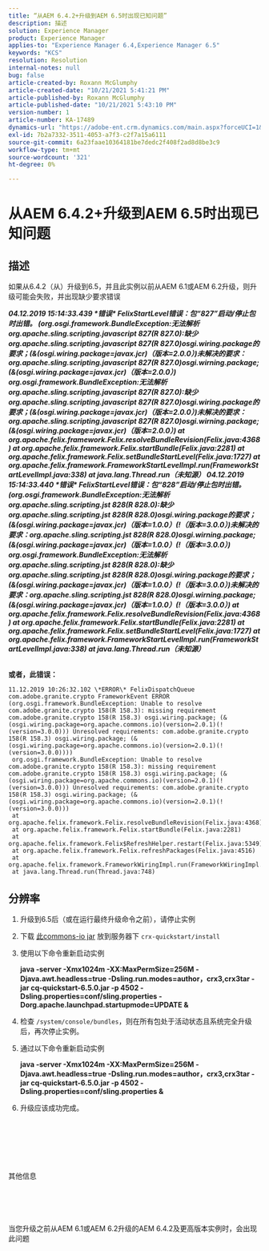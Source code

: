 ```yaml
---
title: “从AEM 6.4.2+升级到AEM 6.5时出现已知问题”
description: 描述
solution: Experience Manager
product: Experience Manager
applies-to: "Experience Manager 6.4,Experience Manager 6.5"
keywords: "KCS"
resolution: Resolution
internal-notes: null
bug: false
article-created-by: Roxann McGlumphy
article-created-date: "10/21/2021 5:41:21 PM"
article-published-by: Roxann McGlumphy
article-published-date: "10/21/2021 5:43:10 PM"
version-number: 1
article-number: KA-17489
dynamics-url: "https://adobe-ent.crm.dynamics.com/main.aspx?forceUCI=1&pagetype=entityrecord&etn=knowledgearticle&id=a344a718-9632-ec11-b6e5-000d3a5ba97a"
exl-id: 7b2a7332-3511-4053-a7f3-c2f7a15a6111
source-git-commit: 6a23faae10364181be7dedc2f408f2ad8d8be3c9
workflow-type: tm+mt
source-wordcount: '321'
ht-degree: 0%

---
```


# 从AEM 6.4.2+升级到AEM 6.5时出现已知问题

## 描述


如果从6.4.2（从）升级到6.5，并且此实例以前从AEM 6.1或AEM 6.2升级，则升级可能会失败，并出现缺少要求错误

<b>*04.12.2019 15:14:33.439 \*错误\* FelixStartLevel错误：包“827”启动/停止包时出错。 (org.osgi.framework.BundleException:无法解析org.apache.sling.scripting.javascript 827(R 827.0):缺少org.apache.sling.scripting.javascript 827(R 827.0)osgi.wiring.package的要求；(&amp;(osgi.wiring.package=javax.jcr)（版本=2.0.0）)未解决的要求：org.apache.sling.scripting.javascript 827(R 827.0)osgi.wirning.package;(&amp;(osgi.wiring.package=javax.jcr)（版本=2.0.0）)*
*org.osgi.framework.BundleException:无法解析org.apache.sling.scripting.javascript 827(R 827.0):缺少org.apache.sling.scripting.javascript 827(R 827.0)osgi.wiring.package的要求；(&amp;(osgi.wiring.package=javax.jcr)（版本=2.0.0）)未解决的要求：org.apache.sling.scripting.javascript 827(R 827.0)osgi.wirning.package;(&amp;(osgi.wiring.package=javax.jcr)（版本=2.0.0）)*
*at org.apache.felix.framework.Felix.resolveBundleRevision(Felix.java:4368)*
*at org.apache.felix.framework.Felix.startBundle(Felix.java:2281)*
*at org.apache.felix.framework.Felix.setBundleStartLevel(Felix.java:1727)*
*at org.apache.felix.framework.FrameworkStartLevelImpl.run(FrameworkStartLevelImpl.java:338)*
*at java.lang.Thread.run（未知源）*
*04.12.2019 15:14:33.440 \*错误\* FelixStartLevel错误：包“828”启动/停止包时出错。 (org.osgi.framework.BundleException:无法解析org.apache.sling.scripting.jst 828(R 828.0):缺少org.apache.sling.scripting.jst 828(R 828.0)osgi.wiring.package的要求；(&amp;(osgi.wiring.package=javax.jcr)（版本=1.0.0）(!（版本=3.0.0）)未解决的要求：org.apache.sling.scripting.jst 828(R 828.0)osgi.wirning.package;(&amp;(osgi.wiring.package=javax.jcr)（版本=1.0.0）(!（版本=3.0.0）)*
*org.osgi.framework.BundleException:无法解析org.apache.sling.scripting.jst 828(R 828.0):缺少org.apache.sling.scripting.jst 828(R 828.0)osgi.wiring.package的要求；(&amp;(osgi.wiring.package=javax.jcr)（版本=1.0.0）(!（版本=3.0.0）)未解决的要求：org.apache.sling.scripting.jst 828(R 828.0)osgi.wirning.package;(&amp;(osgi.wiring.package=javax.jcr)（版本=1.0.0）(!（版本=3.0.0）)*
*at org.apache.felix.framework.Felix.resolveBundleRevision(Felix.java:4368)*
*at org.apache.felix.framework.Felix.startBundle(Felix.java:2281)*
*at org.apache.felix.framework.Felix.setBundleStartLevel(Felix.java:1727)*
*at org.apache.felix.framework.FrameworkStartLevelImpl.run(FrameworkStartLevelImpl.java:338)*
*at java.lang.Thread.run（未知源）*

<br>或者，此错误：</b>

```
11.12.2019 10:26:32.102 \*ERROR\* FelixDispatchQueue com.adobe.granite.crypto FrameworkEvent ERROR (org.osgi.framework.BundleException: Unable to resolve com.adobe.granite.crypto 158(R 158.3): missing requirement com.adobe.granite.crypto 158(R 158.3) osgi.wiring.package; (&(osgi.wiring.package=org.apache.commons.io)(version=2.0.1)(!(version=3.0.0))) Unresolved requirements: com.adobe.granite.crypto 158(R 158.3) osgi.wiring.package; (&(osgi.wiring.package=org.apache.commons.io)(version=2.0.1)(!(version=3.0.0))))
 org.osgi.framework.BundleException: Unable to resolve com.adobe.granite.crypto 158(R 158.3): missing requirement com.adobe.granite.crypto 158(R 158.3) osgi.wiring.package; (&(osgi.wiring.package=org.apache.commons.io)(version=2.0.1)(!(version=3.0.0))) Unresolved requirements: com.adobe.granite.crypto 158(R 158.3) osgi.wiring.package; (&(osgi.wiring.package=org.apache.commons.io)(version=2.0.1)(!(version=3.0.0)))
 at org.apache.felix.framework.Felix.resolveBundleRevision(Felix.java:4368)
 at org.apache.felix.framework.Felix.startBundle(Felix.java:2281)
 at org.apache.felix.framework.Felix$RefreshHelper.restart(Felix.java:5349)
 at org.apache.felix.framework.Felix.refreshPackages(Felix.java:4516)
 at org.apache.felix.framework.FrameworkWiringImpl.run(FrameworkWiringImpl.java:188)
 at java.lang.Thread.run(Thread.java:748)
```

## 分辨率


1. 升级到6.5后（或在运行最终升级命令之前），请停止实例
2. 下载 [此commons-io jar](https://repo1.maven.org/maven2/commons-io/commons-io/2.6/commons-io-2.6.jar) 放到服务器下 `crx-quickstart/install`
3. 使用以下命令重新启动实例

   <b>java -server -Xmx1024m -XX:MaxPermSize=256M -Djava.awt.headless=true -Dsling.run.modes=author，crx3,crx3tar -jar cq-quickstart-6.5.0.jar -p 4502 -Dsling.properties=conf/sling.properties -Dorg.apache.launchpad.startupmode=UPDATE &amp;</b>
4. 检查 `/system/console/bundles`，则在所有包处于活动状态且系统完全升级后，再次停止实例。
5. 通过以下命令重新启动实例

   <b>java -server -Xmx1024m -XX:MaxPermSize=256M -Djava.awt.headless=true -Dsling.run.modes=author，crx3,crx3tar -jar cq-quickstart-6.5.0.jar -p 4502 -Dsling.properties=conf/sling.properties &amp;</b>
6. 升级应该成功完成。

<br><br><br><br><br><br>其他信息<br><br><br><br><br><br>
当您升级之前从AEM 6.1或AEM 6.2升级的AEM 6.4.2及更高版本实例时，会出现此问题
